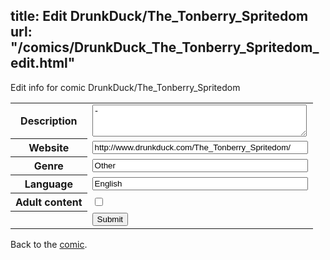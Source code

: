 title: Edit DrunkDuck/The_Tonberry_Spritedom
url: "/comics/DrunkDuck_The_Tonberry_Spritedom_edit.html"
---
Edit info for comic DrunkDuck/The_Tonberry_Spritedom

<form name="comic" action="http://gaepostmail.appspot.com/comic/" method="post">
<table class="comicinfo">
<tr>
<th>Description</th><td><textarea name="description" cols="40" rows="3">-</textarea></td>
</tr>
<tr>
<th>Website</th><td><input type="text" name="url" value="http://www.drunkduck.com/The_Tonberry_Spritedom/" size="40"/></td>
</tr>
<tr>
<th>Genre</th><td><input type="text" name="genre" value="Other" size="40"/></td>
</tr>
<tr>
<th>Language</th><td><input type="text" name="language" value="English" size="40"/></td>
</tr>
<tr>
<th>Adult content</th><td><input type="checkbox" name="adult" value="adult" /></td>
</tr>
<tr>
<th></th><td>
<input type="hidden" name="comic" value="DrunkDuck_The_Tonberry_Spritedom" />
<input type="submit" name="submit" value="Submit" />
</td>
</tr>
</table>
</form>

Back to the [comic](DrunkDuck_The_Tonberry_Spritedom.html).
